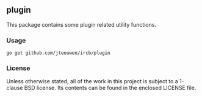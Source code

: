 ## plugin

This package contains some plugin related utility functions.


### Usage

    go get github.com/jteeuwen/ircb/plugin


### License

Unless otherwise stated, all of the work in this project is subject to a
1-clause BSD license. Its contents can be found in the enclosed LICENSE file.

